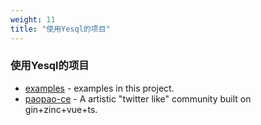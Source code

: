 ```yaml
---
weight: 11
title: "使用Yesql的项目"
---
```


### 使用Yesql的项目  
* [examples](https://github.com/alimy/yesql/tree/main/examples) - examples in this project.
* [paopao-ce](https://github.com/rocboss/paopao-ce/tree/r/paopao-ce-plus) - A artistic "twitter like" community built on gin+zinc+vue+ts.      
